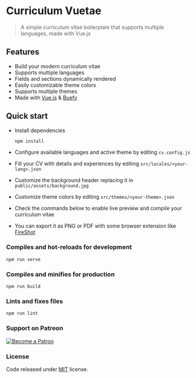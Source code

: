 # Curriculum Vuetae
> A simple curriculum vitae boilerplate that supports multiple languages, made with Vue.js


## Features
- Build your modern curriculum vitae
- Supports multiple languages
- Fields and sections dynamically rendered 
- Easily customizable theme colors
- Supports multiple themes
- Made with [Vue.js](https://vuejs.org) & [Buefy](https://buefy.org)

## Quick start
- Install dependencies
  ```
  npm install
  ```

- Configure available languages and active theme by editing `cv.config.js`
- Fill your CV with details and experiences by editing `src/locales/<your-lang>.json` 
- Customize the background header replacing it in `public/assets/background.jpg`
- Customize theme colors by editing `src/themes/<your-theme>.json`
- Check the commands below to enable live preview and compile your curriculum vitae
- You can export it as PNG or PDF with some browser extension like [FireShot](https://chrome.google.com/webstore/detail/take-webpage-screenshots/mcbpblocgmgfnpjjppndjkmgjaogfceg)

### Compiles and hot-reloads for development
```
npm run serve
```

### Compiles and minifies for production
```
npm run build
```

### Lints and fixes files
```
npm run lint
```

### Support on Patreon
<a href="https://www.patreon.com/hacklover">
    <img src="https://c5.patreon.com/external/logo/become_a_patron_button.png" alt="Become a Patron" />
</a>

### License
Code released under [MIT](https://github.com/hacklover/curriculum-vuetae/blob/master/LICENSE) license.